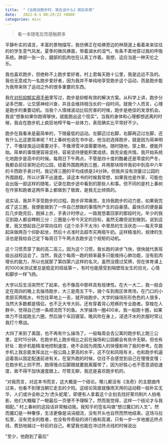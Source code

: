 ```yaml
---
title:  "《当我谈跑步时，我在谈什么》观后杂思"
date:   2022-8-1 08:29:23 +0800
categories: misc 
---
```


> 看一本随笔反而感触颇多


平静朴实的语言，丰富的景物描写，我仿佛正在哈佛旁边的林荫道上看着来来往往的的学生意气风发。夏季的微风拂面，带着湖水的湿气，有条不紊地穿过我的呼吸系统。肺部一张一合，腿部的肌肉也在认真工作着。我想，这应当是一种天伦之乐。


我也喜欢跑步，但绝称不上跑步爱好者。村上君每天跑十公里，我是远远不及的。我也无意成为一名跑步爱好者，因为我并不单纯地享受跑步这个运动，而是跑步能为我带来除了运动之外的很多重要的东西。


我在[对抗抑郁实用手册](https://ppppqp.github.io./misc/antidepression/)里写过，跑步是抑郁有效的解决方案。从科学上讲，跑步分泌多巴胺，让交感神经兴奋，并且会维持相当长的一段时间。就我个人而言，心理是跑步的重要动机。当我个人情绪波动比较厉害的时候，跑步是绝佳的发泄机会。我说“想象如果你跑得够快，就能跑出这个现实“。当我的身体和心理都想逃离的时候，我会在跑步机上疯狂地榨干每一丝体力，表现确实比平常好不少。

跑步在我看来是最简单的，下限最低的运动。左脚迈过右脚，右脚再迈过左脚，还有什么比这更简单呢？村上春树也说在书中说，他当初选择跑步，就是因为简单明了，不像球类运动需要对手，不像滑雪冲浪需要场地。随时随地，穿上鞋，便能开始。简单的事情便容易坚持，容易坚持便能积累成绩，我完全能共情。我开始系统化地跑步是高中的时候。每周日下午两点，不管是四十度的酷暑还是零度的严冬，我都会前往家附近的公园，绕着外围跑两到三圈，并用那块陪伴我初中到高中六年的卡西欧手表计时。我记得三圈的平均成绩是24分钟。但我并没有测量过公园的外围路程，所以计算不出速度。读这本书的时候我常想，如果我也是作家，可能也会出版一部这样的随笔，记录在跑步途中看到的那些人和事。但不同的是村上春树在作家和跑者这两件事上都做到了极致，是我无比倾佩的。


说实话，我并不享受跑步的过程。跑步非常痛苦。支持我跑步的动力是，如果我完成了这三圈，我便能做到了一件自己想做的事情所产生的自豪感。最快乐的便是最后几步跑完后，脱掉上衣，手表计时停止，一路晃悠着回家的那段时光。年少的我见到路人都会睥睨三分：三圈是小爷今天定的目标，虽然无趣但说到做到。说到这里，我又想起自己非常向往的《这个杀手不太冷》中里昂的生活状态——每天早晨起床做两百个仰卧起坐，然后十点准时去超市买两瓶牛奶。这样精准的，规律的生活也是我给自己定下每周日下午两点去跑步这个规矩的动机。


这个习惯贯穿了我的高二高三。因为这个习惯，我长跑的进步飞快，很快就代表班级出战校运会了。当然，我这个每周一跑的频率最多只能维持心肺功能，没有肌肉增长的能力，所以也就那了第四第六这样的名次。虽然没摸过奖牌，但在体育课上的1000米测试里总是稳定的班级第一，有时也能感受到隔壁班女生的目光，心情和脚步一样飞扬。


大学以后生活突然忙了起来，也不像高中那样具有规律性。在大一大二，我一般会定在周四的晚上去操场跑步，大三是周五下午。骑个车到南区体育场，在门口的小卖部买两瓶水，书包往草地上一丢，就开始跑步。大学的操场形形色色的人很多，当然大多数都是情侣，也不乏大爷大妈，还有穿着背心短裤的专业跑者。穿梭在人群中，觉得自己想一条顺流而下的鱼。大学操场一圈400米，我一般跑十圈，如果体力不佳就跑五六圈，然后骑个车回寝室。晚风吹在身上，浸透汗水的衣服时常让我打个寒战。


大四了来到了美国，也不再有什么操场了。一般每周会去公寓的跑步机上跑三公里，定时15分钟。在跑步机上跑步相比之前在操场和公园都会有些许无聊。但也有好处：跑步机能精准地控制速度，绝不会因为周围人的快慢影响了我的参考。在跑步机上我总能发挥出比一般公路上更高的水平，这不仅和风阻有关，也和跑步机逼迫着我以固定配速前进有关。在室外跑的时候，往往不会感觉到自己在慢慢变慢；在跑步机上则不然，跑得慢点后脚跟就要脱离履带了，因为好胜心也不愿意调低速度，故不得不加快速度跟上。尽管无聊，我还是喜欢跑步机的。


“对我而言，对这本书而言，这大概是一个结论。哪儿都没有《洛奇》的主题曲传过来，也看不到理当朝它走去的夕阳。这结论简直就像雨天用的运动鞋一般朴实无华，人们或许会称之为‘虎头蛇尾‘。即便有人拿着这个企划去找好莱坞制片人拍电影，他们大概瞄了一眼最后一页便不予理睬了。然而我觉得，这样一个结论才与我相配。” 村上春树的这段话非常触动我。我知乎的签名叫做“想过魔幻的人生”。然而魔幻是一种奢侈，生活更像是涓涓细流，没有开头也自然而然地结束。这场马拉松里，没有完全的胜者，也没有传奇般的进行曲和高潮，只有一步一步地接近终点线，费劲地越过一秒前的自己。希望我也能在冲过终点线的时候说出


"至少，他跑到了最后"
